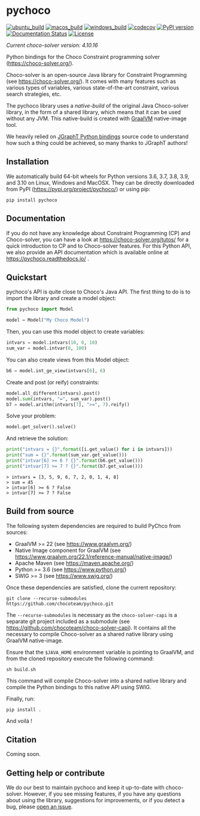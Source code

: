 # pychoco

[![ubuntu_build](https://github.com/chocoteam/pychoco/actions/workflows/ubuntu.yml/badge.svg)](https://github.com/chocoteam/pychoco/actions)
[![macos_build](https://github.com/chocoteam/pychoco/actions/workflows/macos.yml/badge.svg)](https://github.com/chocoteam/pychoco/actions)
[![windows_build](https://github.com/chocoteam/pychoco/actions/workflows/windows.yml/badge.svg)](https://github.com/chocoteam/pychoco/actions)
[![codecov](https://codecov.io/gh/chocoteam/pychoco/branch/master/graph/badge.svg?token=JRW8NQG8I7)](https://codecov.io/gh/chocoteam/pychoco)
[![PyPI version](https://badge.fury.io/py/pychoco.svg)](https://pypi.org/project/pychoco/)
[![Documentation Status](https://readthedocs.org/projects/pychoco/badge/?version=latest)](https://pychoco.readthedocs.io/en/latest/?badge=latest)
[![License](https://img.shields.io/badge/License-BSD_4--Clause-blue.svg)](https://directory.fsf.org/wiki/License:BSD-4-Clause)

*Current choco-solver version: 4.10.16*

Python bindings for the Choco Constraint programming solver (https://choco-solver.org/).

Choco-solver is an open-source Java library for Constraint Programming (see https://choco-solver.org/).
It comes with many features such as various types of variables, various state-of-the-art constraint,
various search strategies, etc.

The pychoco library uses a *native-build* of the original Java Choco-solver library, in the form
of a shared library, which means that it can be used without any JVM. This native-build is created
with [GraalVM](https://www.graalvm.org/) native-image tool.

We heavily relied on [JGraphT Python bindings](https://python-jgrapht.readthedocs.io/) source code to
understand how such a thing could be achieved, so many thanks to JGraphT authors!

## Installation

We automatically build 64-bit wheels for Python versions 3.6, 3.7, 3.8, 3.9, and 3.10 on Linux, Windows and
MacOSX. They can be directly downloaded from PyPI (https://pypi.org/project/pychoco/) or using pip:

    pip install pychoco

## Documentation

If you do not have any knowledge about Constraint Programming (CP) and Choco-solver, you can have a look at 
https://choco-solver.org/tutos/ for a quick introduction to CP and to Choco-solver features. For this Python API,
we also provide an API documentation which is available online at https://pychoco.readthedocs.io/ .

## Quickstart

pychoco's API is quite close to Choco's Java API. The first thing to do is to import the
library and create a model object:

```python
from pychoco import Model

model = Model("My Choco Model")
```

Then, you can use this model object to create variables:

```python
intvars = model.intvars(10, 0, 10)
sum_var = model.intvar(0, 100)
```

You can also create views from this Model object:

```python
b6 = model.int_ge_view(intvars[6], 6)
```

Create and post (or reify) constraints:

```python
model.all_different(intvars).post()
model.sum(intvars, "=", sum_var).post()
b7 = model.arithm(intvars[7], ">=", 7).reify()
```

Solve your problem:

```python
model.get_solver().solve()
```

And retrieve the solution:

```python
print("intvars = {}".format([i.get_value() for i in intvars]))
print("sum = {}".format(sum_var.get_value()))
print("intvar[6] >= 6 ? {}".format(b6.get_value()))
print("intvar[7] >= 7 ? {}".format(b7.get_value()))
```

```
> intvars = [3, 5, 9, 6, 7, 2, 0, 1, 4, 8]
> sum = 45
> intvar[6] >= 6 ? False
> intvar[7] >= 7 ? False
```

## Build from source

The following system dependencies are required to build PyChco from sources:

- GraalVM >= 22 (see https://www.graalvm.org/)
- Native Image component for GraalVM (see https://www.graalvm.org/22.1/reference-manual/native-image/)
- Apache Maven (see https://maven.apache.org/)
- Python >= 3.6 (see https://www.python.org/)
- SWIG >= 3 (see https://www.swig.org/)

Once these dependencies are satisfied, clone the current repository:

    git clone --recurse-submodules https://github.com/chocoteam/pychoco.git

The `--recurse-submodules` is necessary as the `choco-solver-capi` is a separate git project included
as a submodule (see https://github.com/chocoteam/choco-solver-capi). It contains all the necessary
to compile Choco-solver as a shared native library using GraalVM native-image.

Ensure that the `$JAVA_HOME` environment variable is pointing to GraalVM, and from the cloned repository
execute the following command:

    sh build.sh

This command will compile Choco-solver into a shared native library and compile the Python bindings
to this native API using SWIG.

Finally, run:

    pip install .

And voilà !

## Citation

Coming soon.

## Getting help or contribute

We do our best to maintain pychoco and keep it up-to-date with choco-solver. However, if you see missing
features, if you have any questions about using the library, suggestions for improvements, or if you
detect a bug, please [open an issue](https://github.com/chocoteam/pychoco/issues/new/choose).
